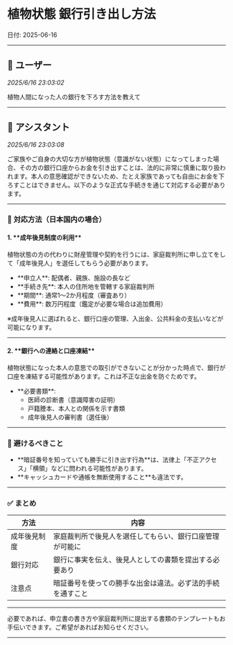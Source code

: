 # 植物状態 銀行引き出し方法

日付: 2025-06-16

---

## 👤 ユーザー
*2025/6/16 23:03:02*

植物人間になった人の銀行を下ろす方法を教えて

---

## 🤖 アシスタント
*2025/6/16 23:03:08*

ご家族やご自身の大切な方が植物状態（意識がない状態）になってしまった場合、その方の銀行口座からお金を引き出すことは、法的に非常に慎重に取り扱われます。本人の意思確認ができないため、たとえ家族であっても自由にお金を下ろすことはできません。以下のような正式な手続きを通じて対応する必要があります。

---

### 🔑 対応方法（日本国内の場合）

#### 1. \*\*成年後見制度の利用\*\*
植物状態の方の代わりに財産管理や契約を行うには、家庭裁判所に申し立てをして「成年後見人」を選任してもらう必要があります。

- \*\*申立人\*\*: 配偶者、親族、施設の長など
- \*\*手続き先\*\*: 本人の住所地を管轄する家庭裁判所
- \*\*期間\*\*: 通常1～2か月程度（審査あり）
- \*\*費用\*\*: 数万円程度（鑑定が必要な場合は追加費用）

※成年後見人に選ばれると、銀行口座の管理、入出金、公共料金の支払いなどが可能になります。

---

#### 2. \*\*銀行への連絡と口座凍結\*\*
植物状態になった本人の意思での取引ができないことが分かった時点で、銀行が口座を凍結する可能性があります。これは不正な出金を防ぐためです。

- \*\*必要書類\*\*:
  - 医師の診断書（意識障害の証明）
  - 戸籍謄本、本人との関係を示す書類
  - 成年後見人の審判書（選任後）

---

### 🚫 避けるべきこと
- \*\*暗証番号を知っていても勝手に引き出す行為\*\*は、法律上「不正アクセス」「横領」などに問われる可能性があります。
- \*\*キャッシュカードや通帳を無断使用すること\*\*も違法です。

---

### ✅ まとめ
| 方法 | 内容 |
|------|------|
| 成年後見制度 | 家庭裁判所で後見人を選任してもらい、銀行口座管理が可能に |
| 銀行対応 | 銀行に事実を伝え、後見人としての書類を提出する必要あり |
| 注意点 | 暗証番号を使っての勝手な出金は違法。必ず法的手続を通すこと |

---

必要であれば、申立書の書き方や家庭裁判所に提出する書類のテンプレートもお手伝いできます。ご希望があればお知らせください。

---
